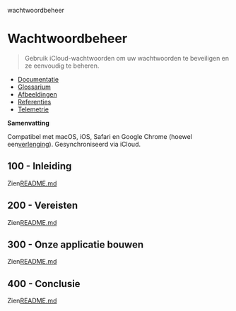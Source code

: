 wachtwoordbeheer

# Wachtwoordbeheer

> Gebruik iCloud-wachtwoorden om uw wachtwoorden te beveiligen en ze eenvoudig te beheren.

-   [Documentatie](./DOCUMENTATION.md)
-   [Glossarium](./GLOSSARY.md)
-   [Afbeeldingen](./IMAGES.md)
-   [Referenties](./REFERENCES.md)
-   [Telemetrie](./TELEMETRY.md)

**Samenvatting**

Compatibel met macOS, iOS, Safari en Google Chrome (hoewel een[verlenging](https://chromewebstore.google.com/detail/icloud-passwords/pejdijmoenmkgeppbflobdenhhabjlaj)). Gesynchroniseerd via iCloud.

## 100 - Inleiding

Zien[README.md](./100/README.md)

## 200 - Vereisten

Zien[README.md](./200/README.md)

## 300 - Onze applicatie bouwen

Zien[README.md](./300/README.md)

## 400 - Conclusie

Zien[README.md](./400/README.md)

